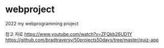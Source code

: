 # webproject
2022 my webprogramming project

참고 자료
https://www.youtube.com/watch?v=ZFQkb26UD1Y
https://github.com/bradtraversy/50projects50days/tree/master/quiz-app
